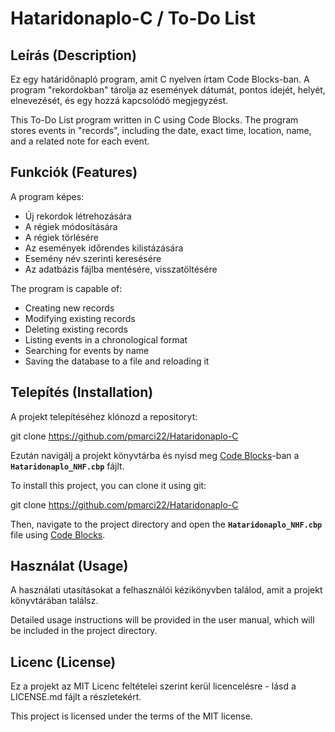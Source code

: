# Hataridonaplo-C / To-Do List

## Leírás (Description)
Ez egy határidőnapló program, amit C nyelven írtam Code Blocks-ban. A program "rekordokban" tárolja az események dátumát, pontos idejét, helyét, elnevezését, és egy hozzá kapcsolódó megjegyzést.

This To-Do List program written in C using Code Blocks. The program stores events in "records", including the date, exact time, location, name, and a related note for each event.

## Funkciók (Features)
A program képes:
- Új rekordok létrehozására
- A régiek módosítására
- A régiek törlésére
- Az események időrendes kilistázására
- Esemény név szerinti keresésére
- Az adatbázis fájlba mentésére, visszatöltésére

The program is capable of:
- Creating new records
- Modifying existing records
- Deleting existing records
- Listing events  in a chronological format
- Searching for events by name
- Saving the database to a file and reloading it

## Telepítés (Installation)
A projekt telepítéséhez klónozd a repositoryt:

git clone https://github.com/pmarci22/Hataridonaplo-C

Ezután navigálj a projekt könyvtárba és nyisd meg [Code Blocks](https://www.codeblocks.org/)-ban a <strong><code>Hataridonaplo_NHF.cbp</code></strong> fájlt.

To install this project, you can clone it using git:

git clone https://github.com/pmarci22/Hataridonaplo-C

Then, navigate to the project directory and open the <strong><code>Hataridonaplo_NHF.cbp</code></strong> file using [Code Blocks](https://www.codeblocks.org/).

## Használat (Usage)
A használati utasításokat a felhasználói kézikönyvben találod, amit a projekt könyvtárában találsz.

Detailed usage instructions will be provided in the user manual, which will be included in the project directory.

## Licenc (License)
Ez a projekt az MIT Licenc feltételei szerint kerül licencelésre - lásd a LICENSE.md fájlt a részletekért.

This project is licensed under the terms of the MIT license.
